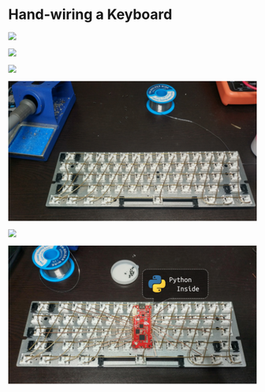 Hand-wiring a Keyboard
======================

![](img/colorful-keyboard.jpg)

![](img/rows2.jpg)

![](img/rows.jpg)

![](img/rows-cols.jpg)

![](img/pitaya-go.jpg)

![](img/python-inside-keyboard.png)
